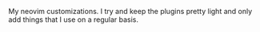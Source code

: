 My neovim customizations. I try and keep the plugins pretty light and only add things that I use on a regular basis.
